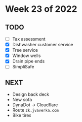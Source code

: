 # Week 23 of 2022

## TODO

- [ ] Tax assessment
- [x] Dishwasher customer service
- [x] Tree service
- [x] Window wells
- [x] Drain pipe ends
- [ ] SimpliSafe

## NEXT

- Design back deck
- New sofa
- DynaDot -> Cloudflare
- Route `zk.jvaverka.com`
- Bike tires
